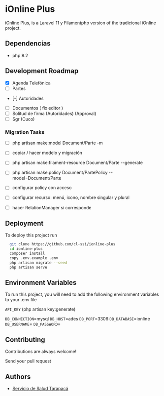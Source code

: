
# iOnline Plus

iOnline Plus, is a Laravel 11 y Filamentphp version of the tradicional iOnline project.

## Dependencias
- php 8.2

## Development Roadmap
- [X] Agenda Telefónica
- [ ] Partes
- [-] Autoridades
- [ ] Documentos ( fix editor )
- [ ] Solitud de firma (Autoridades) (Approval)
- [ ] Sgr (Cuco)

### Migration Tasks
 - [ ] php artisan make:model Document/Parte -m
 - [ ] copiar / hacer modelo y migración
 - [ ] php artisan make:filament-resource Document/Parte --generate
 - [ ] php artisan make:policy Document/PartePolicy --model=Document/Parte
 - [ ] configurar policy con acceso
 - [ ] configurar recurso: menú, icono, nombre singular y plural
 - [ ] hacer RelationManager si corresponde


## Deployment

To deploy this project run

```bash
  git clone https://github.com/cl-ssi/ionline-plus
  cd ionline-plus
  composer install
  copy .env.example .env
  php artisan migrate --seed
  php artisan serve
```

## Environment Variables

To run this project, you will need to add the following environment variables to your .env file

`API_KEY`  (php artisan key:generate)

`DB_CONNECTION`=mysql
`DB_HOST`=ades
`DB_PORT`=3306
`DB_DATABASE`=ionline
`DB_USERNAME`=
`DB_PASSWORD`=

## Contributing

Contributions are always welcome!

Send your pull request

## Authors

- [Servicio de Salud Tarapacá](https://github.com/cl-ssi)
